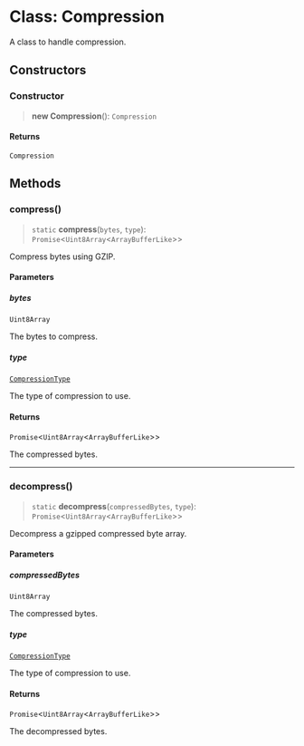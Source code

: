 # Class: Compression

A class to handle compression.

## Constructors

### Constructor

> **new Compression**(): `Compression`

#### Returns

`Compression`

## Methods

### compress()

> `static` **compress**(`bytes`, `type`): `Promise`\<`Uint8Array`\<`ArrayBufferLike`\>\>

Compress bytes using GZIP.

#### Parameters

##### bytes

`Uint8Array`

The bytes to compress.

##### type

[`CompressionType`](../type-aliases/CompressionType.md)

The type of compression to use.

#### Returns

`Promise`\<`Uint8Array`\<`ArrayBufferLike`\>\>

The compressed bytes.

***

### decompress()

> `static` **decompress**(`compressedBytes`, `type`): `Promise`\<`Uint8Array`\<`ArrayBufferLike`\>\>

Decompress a gzipped compressed byte array.

#### Parameters

##### compressedBytes

`Uint8Array`

The compressed bytes.

##### type

[`CompressionType`](../type-aliases/CompressionType.md)

The type of compression to use.

#### Returns

`Promise`\<`Uint8Array`\<`ArrayBufferLike`\>\>

The decompressed bytes.
